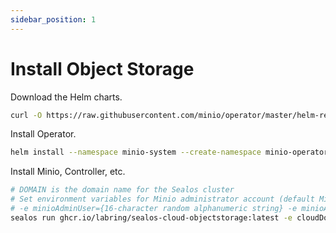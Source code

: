 ```yaml
---
sidebar_position: 1
---
```


# Install Object Storage

Download the Helm charts.

```bash
curl -O https://raw.githubusercontent.com/minio/operator/master/helm-releases/operator-5.0.6.tgz
```

Install Operator.

```bash
helm install --namespace minio-system --create-namespace minio-operator operator-5.0.6.tgz
```

Install Minio, Controller, etc.

```bash
# DOMAIN is the domain name for the Sealos cluster
# Set environment variables for Minio administrator account (default Minio admin account is username/passw0rd)
# -e minioAdminUser={16-character random alphanumeric string} -e minioAdminPassword={32-character random alphanumeric string}
sealos run ghcr.io/labring/sealos-cloud-objectstorage:latest -e cloudDomain={DOMAIN}
```